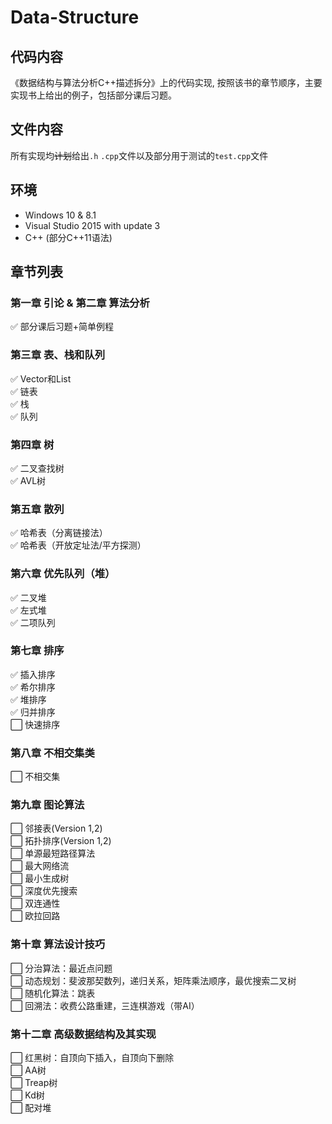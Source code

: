 # Data-Structure

## 代码内容
《数据结构与算法分析C++描述拆分》上的代码实现,
按照该书的章节顺序，主要实现书上给出的例子，包括部分课后习题。

## 文件内容
所有实现均~~计划~~给出`.h` `.cpp`文件以及部分用于测试的`test.cpp`文件

## 环境
- Windows 10 \& 8.1
- Visual Studio 2015 with update 3
- C++ (部分C++11语法)

## 章节列表
### 第一章 引论 & 第二章 算法分析
:white_check_mark: 部分课后习题+简单例程
### 第三章 表、栈和队列
:white_check_mark: Vector和List  
:white_check_mark: 链表  
:white_check_mark: 栈  
:white_check_mark: 队列  
### 第四章 树
:white_check_mark: 二叉查找树  
:white_check_mark: AVL树  
### 第五章 散列
:white_check_mark: 哈希表（分离链接法）  
:white_check_mark: 哈希表（开放定址法/平方探测）  
### 第六章 优先队列（堆）
:white_check_mark: 二叉堆  
:white_check_mark: 左式堆  
:white_check_mark: 二项队列  
### 第七章 排序
:white_check_mark: 插入排序  
:white_check_mark: 希尔排序  
:white_check_mark: 堆排序  
:white_check_mark: 归并排序  
:white_large_square: 快速排序  
### 第八章 不相交集类
:white_large_square: 不相交集  
### 第九章 图论算法
:white_large_square: 邻接表(Version 1,2)  
:white_large_square: 拓扑排序(Version 1,2)  
:white_large_square: 单源最短路径算法  
:white_large_square: 最大网络流  
:white_large_square: 最小生成树  
:white_large_square: 深度优先搜索  
:white_large_square: 双连通性  
:white_large_square: 欧拉回路  
### 第十章 算法设计技巧
:white_large_square: 分治算法：最近点问题  
:white_large_square: 动态规划：斐波那契数列，递归关系，矩阵乘法顺序，最优搜索二叉树  
:white_large_square: 随机化算法：跳表  
:white_large_square: 回溯法：收费公路重建，三连棋游戏（带AI）  
### 第十二章 高级数据结构及其实现
:white_large_square: 红黑树：自顶向下插入，自顶向下删除  
:white_large_square: AA树  
:white_large_square: Treap树  
:white_large_square: Kd树  
:white_large_square: 配对堆  